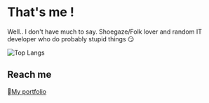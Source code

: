 # That's me !

Well.. I don't have much to say. Shoegaze/Folk lover and random IT developer who do probably stupid things 😏

![Top Langs](https://github-readme-stats.vercel.app/api/top-langs/?username=Sivanaque&layout=compact)

## Reach me

🛜[My portfolio](https://antoinespiteri.net)
